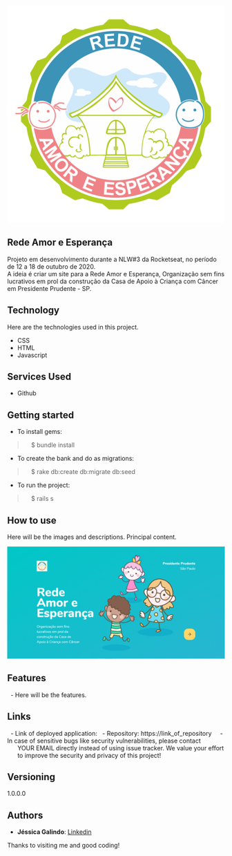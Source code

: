 ![Logo of the project](https://github.com/JessicaGalindo/Rede-Amor-e-Esperanca/blob/master/public/images/logo-rede-alta.png)

## Rede Amor e Esperança

Projeto em desenvolvimento durante a NLW#3 da Rocketseat, no período de 12 a 18 de outubro de 2020.  
A ideia é criar um site para a Rede Amor e Esperança, Organização sem fins lucrativos em prol da construção da Casa de Apoio à Criança com Câncer em Presidente Prudente - SP.


## Technology 

Here are the technologies used in this project.

* CSS
* HTML
* Javascript


## Services Used

* Github


## Getting started

* To install gems:
>    $ bundle install
* To create the bank and do as migrations:
>    $ rake db:create db:migrate db:seed
* To run the project:
>    $ rails s

## How to use

Here will be the images and descriptions. Principal content.

![Home_Screen](https://github.com/JessicaGalindo/Rede-Amor-e-Esperanca/blob/master/public/readme_images/pagina_inicial.PNG)

## Features

  - Here will be the features.


## Links

  - Link of deployed application: 
  - Repository: https://link_of_repository
    - In case of sensitive bugs like security vulnerabilities, please contact
      YOUR EMAIL directly instead of using issue tracker. We value your effort
      to improve the security and privacy of this project!


## Versioning

1.0.0.0


## Authors

* **Jéssica Galindo**: [Linkedin](https://www.linkedin.com/in/jessica-galindo/)


Thanks to visiting me and good coding!
